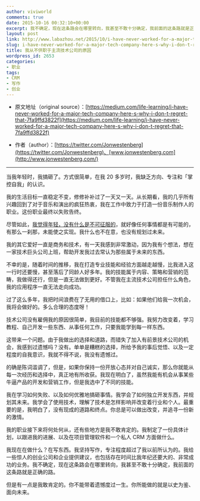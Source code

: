 ```yaml
---
author: viviworld
comments: true
date: 2015-10-16 00:32:10+00:00
excerpt: 我不确定，现在这条路会在哪里转向，我甚至不敢十分确定，我前面的这条路就是正确的路。但是有一点是我敢肯定的。你不能带着遗憾度过一生。你所能做的就是以史为鉴、面向未来。
layout: post
link: http://www.labazhou.net/2015/10/i-have-never-worked-for-a-major-tech-company-here-s-why-i-don-t-regret-that/
slug: i-have-never-worked-for-a-major-tech-company-here-s-why-i-don-t-regret-that
title: 我从不供职于主流技术公司的原因
wordpress_id: 2653
categories:
- 职业
tags:
- CRM
- 写作
- 创业
---
```



	
  * 原文地址（original source）：[https://medium.com/life-learning/i-have-never-worked-for-a-major-tech-company-here-s-why-i-don-t-regret-that-7fa9ffd3822f](https://medium.com/life-learning/i-have-never-worked-for-a-major-tech-company-here-s-why-i-don-t-regret-that-7fa9ffd3822f)

	
  * 作者（author）：[https://twitter.com/Jonwestenberg](https://twitter.com/Jonwestenberg)、[www.jonwestenberg.com](http://www.jonwestenberg.com/)





* * *



当我年轻时，我搞砸了。方式很简单，在我 20 多岁时，我缺乏方向、专注和「掌控自我」的认识。

我的生活目标一直稳定不变，修修补补过了一天又一天。从长期看，我的几乎所有兴趣回到了对于音乐和演出的疯狂热衷，我在工作中致力于打造一份音乐制作人的职业。这份职业最终以失败告终。

尽管如此，[我觉得年轻，没有什么是不可征服的](http://www.labazhou.net/2015/02/the-sorrows-of-young-developer/)，就好像任何事情都是有可能的，有那么一刹那，未能使之实现。我什么也不在意，也没有规划过未来。

我的其它爱好一直是商务和技术，有一天我感到非常激动，因为我有个想法，想在一家技术巨头公司上班，帮助开发我过去常认为那些属于未来的东西。

不幸的是，随着时间的推移，我在打造专业技能和经验方面越走越慢，比我进入这一行时还要慢，甚至落后了同龄人好多年。我的技能属于内容、策略和营销的范畴，我做得还行，但是一直无法做到更好。不管我在主流技术公司担任什么角色，我的应用程序一直无法走向成功。

过了这么多年，我把时间浪费在了无用的借口上，比如：如果他们给我一次机会，我将会做好的。多么合理的态度呀！

技术公司没有雇佣我的原因很简单，我目前的技能都不够强。我努力改变着，学习教程、自己开发一些东西、从事任何工作，只要我能学到每一样东西。

这带来一个问题。由于我做出的选择和道路，而错失了加入有前景技术公司的机会，我感到过遗憾吗？没有。单单是糟糕的选择，所给予我的事后觉悟、以及一定程度的自我意识，我就不得不说，我没有遗憾过。

的确是陈词滥调了，但是，如果你保持一份开放心态并对自己诚实，那么你就能从每一次经历和选择中，真正地有所收获。我现在明白了，虽然我能有机会从事某些牛逼产品的开发和营销工作，但是我选中了不同的技能。

我在学习如何失败、以及如何优雅地搞砸事情。我学会了如何独立开发东西，并规划其未来。我学会了使用技术，理解了技术是怎样影响并改变着行业和个人。最重要的是，我明白了，没有现成的道路和终点。你总是可以做出改变，并追寻一份新的激情。

我的职业接下来将何处何从，还有些地方是我不敢肯定的。我制定了一份具体计划，以跟进我的进展、以及在项目管理软件和一个私人 CRM 方面做什么。

我现在在做什么？在写东西。我坚持写作，专注程度超过了我以前所认为的。我给一些惊人的创业公司和企业提供建议，也包括存在时间比我年纪还要大的、非常成功的业务。我不确定，现在这条路会在哪里转向，我甚至不敢十分确定，我前面的这条路就是正确的路。

但是有一点是我敢肯定的。你不能带着遗憾度过一生。你所能做的就是以史为鉴、面向未来。
